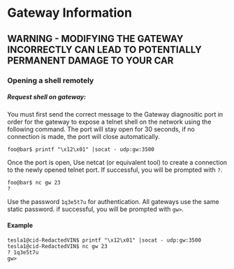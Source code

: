 # Gateway Information

## WARNING - MODIFYING THE GATEWAY INCORRECTLY CAN LEAD TO POTENTIALLY PERMANENT DAMAGE TO YOUR CAR  


### Opening a shell remotely


##### Request shell on gateway: 

You must first send the correct message to the Gateway diagnositic port in order for the gateway to expose a telnet shell on the network using the following command. The port will stay open for 30 seconds, if no connection is made, the port will close automatically.

```console
foo@bar$ printf "\x12\x01" |socat - udp:gw:3500
```

Once the port is open, Use netcat (or equivalent tool) to create a connection to the newly opened telnet port. If successful, you will be prompted with `?`.
```console
foo@bar$ nc gw 23
?
```

Use the password `1q3e5t7u` for authentication. All gateways use the same static password. if successful, you will be prompted with `gw>`.

#### Example

```console
tesla1@cid-RedactedVIN$ printf "\x12\x01" |socat - udp:gw:3500
tesla1@cid-RedactedVIN$ nc gw 23
? 1q3e5t7u
gw> 
```



